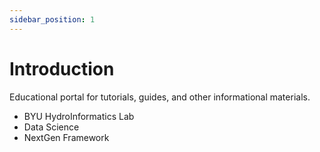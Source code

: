 ```yaml
---
sidebar_position: 1
---
```

# Introduction

Educational portal for tutorials, guides, and other informational materials.

- BYU HydroInformatics Lab
- Data Science
- NextGen Framework